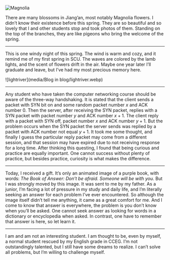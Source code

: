 ![Magnolia](../../1Step1Scene/media/Magnolia/Magnolia.webp)

There are many blossoms in Jiang’an, most notably Magnolia flowers. I didn’t know their existence before this spring. They are so beautiful and so lovely that I and other students stop and took photos of them. Standing on the top of the branches, they are like pigeons who bring the welcome of the spring.

---

This is one windy night of this spring. The wind is warm and cozy, and it remind me of my first spring in SCU. The waves are colored by the lamb lights, and the scent of flowers drift in the air. Maybe one year later I’ll graduate and leave, but I’ve had my most precious memory here.

![lightriver](media/Blog in blog/lightriver.webp)

---

Any student who have taken the computer networking course should be aware of the three-way handshaking. It is stated that the client sends a packet with SYN bit on and some random packet number $x$ and ACK number $0$. Then the server, after receiving the SYN packet, replies with a SYN packet with packet number $y$ and ACK number $x+1$. The client reply with a packet with SYN off, packet number $x$ and ACK number $y+1$. But the problem occurs when the SYN packet the server sends was replied by a packet with ACK number not equal $y+1$. It took me some thought, and finally I guess the particular reply packet may come from a different session, and that session may have expired due to not receiving response for a long time. After thinking this questing, I found that being curious and practice are equally important. One cannot success without plenty of practice, but besides practice, curiosity is what makes the difference.

---

Today, I received a gift. It’s only an animated image of a purple book, with words: _The Book of Answer: Don’t be afraid. Someone will be with you_. But I was strongly moved by this image. It was sent to me by my father. As a junior, I’m facing a lot of pressure in my study and daily life, and I’m literally seeking an answer for each problem I’ve ever encountered. So although the image itself didn’t tell me anything, it came as a great comfort for me. And I come to know that answer is everywhere, the problem is you don’t know when you’ll be asked. One cannot seek answer as looking for words in a dictionary or encyclopedia when asked. In contrast, one have to remember that answer is here, so let learn it.

---

I am and am not an interesting student. I am thought to be, even by myself, a normal student rescued by my English grade in CCEG. I’m not outstandingly talented, but I still have some dreams to realize. I can’t solve all problems, but I’m willing to challenge myself.
